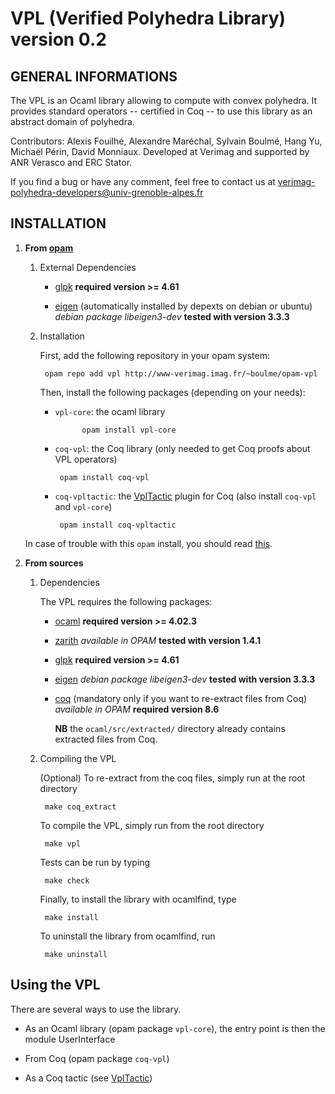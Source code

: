 # VPL (Verified Polyhedra Library) version 0.2

## GENERAL INFORMATIONS

The VPL is an Ocaml library allowing to compute with convex polyhedra.
It provides standard operators -- certified in Coq -- to use this library as an abstract domain of polyhedra.

Contributors: Alexis Fouilhé, Alexandre Maréchal, Sylvain Boulmé, Hang Yu, Michaël Périn, David Monniaux.
Developed at Verimag and supported by ANR Verasco and ERC Stator.

If you find a bug or have any comment, feel free to contact us at verimag-polyhedra-developers@univ-grenoble-alpes.fr

## INSTALLATION

1. __From [opam](https://opam.ocaml.org/)__
	
    1. External Dependencies
	
        * [glpk](https://www.gnu.org/software/glpk/)
            __required version >= 4.61__

        * [eigen](http://eigen.tuxfamily.org/)
           (automatically installed by depexts on debian or ubuntu)
           _debian package libeigen3-dev_
           __tested with version 3.3.3__

    2. Installation
  
        First, add the following repository in your opam system:

            opam repo add vpl http://www-verimag.imag.fr/~boulme/opam-vpl

        Then, install the following packages (depending on your needs):

        * `vpl-core`: the ocaml library

          ```
                opam install vpl-core
          ```

        * `coq-vpl`: the Coq library (only needed to get Coq proofs about VPL operators)

          ```
	       opam install coq-vpl
          ```

        * `coq-vpltactic`: the [VplTactic](https://github.com/VERIMAG-Polyhedra/VplTactic) plugin for Coq (also install `coq-vpl` and `vpl-core`)

          ```
 	       opam install coq-vpltactic
          ```
          
      In case of trouble with this `opam` install, you should read [this](https://github.com/VERIMAG-Polyhedra/opam-vpl/blob/master/README.md#using-the-vpl-on-a-vagrantvirtualbox-virtual-machine).

2. __From sources__

    1. Dependencies

       The VPL requires the following packages:
	
       * [ocaml](http://caml.inria.fr/ocaml/index.en.html)
          __required version >= 4.02.3__
	
       * [zarith](https://forge.ocamlcore.org/projects/zarith)
          _available in OPAM_
          __tested with version 1.4.1__
          
       * [glpk](https://www.gnu.org/software/glpk/)
          __required version >= 4.61__

       * [eigen](http://eigen.tuxfamily.org/)
          _debian package libeigen3-dev_
          __tested with version 3.3.3__
	
       * [coq](https://coq.inria.fr/)
          (mandatory only if you want to re-extract files from Coq)
          _available in OPAM_
          __required version 8.6__

          __NB__ the `ocaml/src/extracted/` directory already contains extracted files from Coq.

    2. Compiling the VPL

       (Optional) To re-extract from the coq files, simply run at the root directory

            make coq_extract

       To compile the VPL, simply run from the root directory
	
            make vpl
	
       Tests can be run by typing

            make check

       Finally, to install the library with ocamlfind, type

            make install
	
       To uninstall the library from ocamlfind, run

            make uninstall


## Using the VPL

There are several ways to use the library.

* As an Ocaml library (opam package `vpl-core`),
the entry point is then the module UserInterface

* From Coq (opam package `coq-vpl`)

* As a Coq tactic (see [VplTactic](https://github.com/VERIMAG-Polyhedra/VplTactic))
